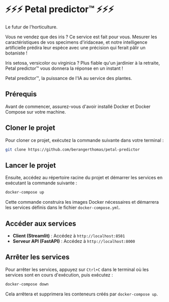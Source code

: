 # ⚡⚡⚡ Petal predictor™ ⚡⚡⚡

Le futur de l'horticulture.

Vous ne vendez que des iris ? Ce service est fait pour vous. Mesurer les caractéristiques de vos specimens d'iridaceae, et notre intelligence artificielle prédira leur espèce avec une précision qui ferait pâlir un botaniste !

Iris setosa, versicolor ou virginica ? Plus fiable qu'un jardinier à la retraite, Petal predictor™ vous donnera la réponse en un instant !

Petal predictor™, la puissance de l'IA au service des plantes.

## Prérequis

Avant de commencer, assurez-vous d'avoir installé Docker et Docker Compose sur votre machine.

## Cloner le projet

Pour cloner ce projet, exécutez la commande suivante dans votre terminal :

```bash
git clone https://github.com/berangerthomas/petal-predictor
```

## Lancer le projet

Ensuite, accédez au répertoire racine du projet et démarrer les services en exécutant la commande suivante :

```bash
docker-compose up
```

Cette commande construira les images Docker nécessaires et démarrera les services définis dans le fichier `docker-compose.yml`.

## Accéder aux services

- **Client (Streamlit)** : Accédez à `http://localhost:8501`
- **Serveur API (FastAPI)** : Accédez à `http://localhost:8000`

## Arrêter les services

Pour arrêter les services, appuyez sur `Ctrl+C` dans le terminal où les services sont en cours d'exécution, puis exécutez :

```bash
docker-compose down
```

Cela arrêtera et supprimera les conteneurs créés par `docker-compose up`.
